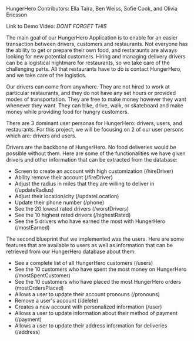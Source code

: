HungerHero
Contributors: Ella Taira, Ben Weiss, Sofie Cook, and Olivia Ericsson

Link to Demo Video: *DONT FORGET THIS*

The main goal of our HungerHero Application is to enable for an easier transaction between drivers, customers and restaurants. Not everyone has the ability to get or prepare their own food, and restaraunts are always looking for new potential customers. Hiring and managing delivery drivers can be a logistical nightmare for restaurants, so we take care of the challenging parts. All that restaurants have to do is contact HungerHero, and we take care of the logistics. 

Our drivers can come from anywhere. They are not hired to work at particular restaurants, and they do not have any set hours or provided modes of transportation. They are free to make money however they want whenever they want. They can bike, drive, walk, or skateboard and make money while providing food for hungry customers.

There are 3 dominant user personas for HungerHero: drivers, users, and restaurants. For this project, we will be focusing on 2 of our user persons which are: drivers and users. 

Drivers are the backbone of HungerHero. No food deliveries would be possible without them. Here are some of the functionalities we have given drivers and other information that can be extracted from the database:

- Screen to create an account with high customization (/hireDriver)
- Ability remove their account (/fireDriver)
- Adjust the radius in miles that they are willing to deliver in (/updateRadius)
- Adjust their location/city (/updateLocation)
- Update their phone number (/phone)
- See the 20 lowest rated drivers (/worstDrivers)
- See the 10 highest rated drivers (/highestRated)
- See the 5 drivers who have earned the most with HungerHero (/mostEarned)

The second blueprint that we implemented was the users. Here are some features that are available to users as well as information that can be retrieved from our HungerHero database about them:

- See a complete list of all HungerHero customers (/users)
- See the 10 customers who have spent the most money on HungerHero (/mostSpentCustomer)
- See the 10 customers who have placed the most HungerHero orders (mostOrdersPlaced)
- Allows a user to update their account pronouns (/pronouns)
- Remove a user's account (/delete)
- Creates a new account with personalized information (/user)
- Allows a user to update information about their method of payment (/payment)
- Allows a user to update their address information for deliveries (/address)



